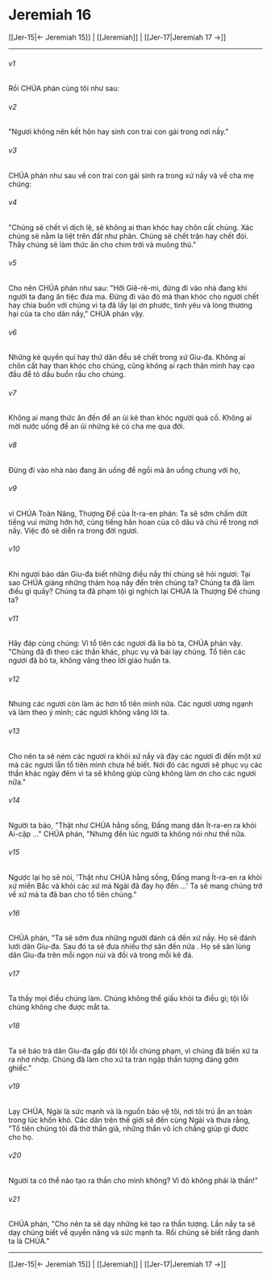# Jeremiah 16

[[Jer-15|← Jeremiah 15]] | [[Jeremiah]] | [[Jer-17|Jeremiah 17 →]]
***



###### v1 
Rồi CHÚA phán cùng tôi như sau: 

###### v2 
"Ngươi không nên kết hôn hay sinh con trai con gái trong nơi nầy." 

###### v3 
CHÚA phán như sau về con trai con gái sinh ra trong xứ nầy và về cha mẹ chúng: 

###### v4 
"Chúng sẽ chết vì dịch lệ, sẽ không ai than khóc hay chôn cất chúng. Xác chúng sẽ nằm la liệt trên đất như phân. Chúng sẽ chết trận hay chết đói. Thây chúng sẽ làm thức ăn cho chim trời và muông thú." 

###### v5 
Cho nên CHÚA phán như sau: "Hỡi Giê-rê-mi, đừng đi vào nhà đang khi người ta đang ăn tiệc đưa ma. Đừng đi vào đó mà than khóc cho người chết hay chia buồn với chúng vì ta đã lấy lại ơn phước, tình yêu và lòng thương hại của ta cho dân nầy," CHÚA phán vậy. 

###### v6 
Những kẻ quyền quí hay thứ dân đều sẽ chết trong xứ Giu-đa. Không ai chôn cất hay than khóc cho chúng, cũng không ai rạch thân mình hay cạo đầu để tỏ dấu buồn rầu cho chúng. 

###### v7 
Không ai mang thức ăn đến để an ủi kẻ than khóc người quá cố. Không ai mời nước uống để an ủi những kẻ có cha mẹ qua đời. 

###### v8 
Đừng đi vào nhà nào đang ăn uống để ngồi mà ăn uống chung với họ, 

###### v9 
vì CHÚA Toàn Năng, Thượng Đế của Ít-ra-en phán: Ta sẽ sớm chấm dứt tiếng vui mừng hớn hở, cùng tiếng hân hoan của cô dâu và chú rể trong nơi nầy. Việc đó sẽ diễn ra trong đời ngươi. 

###### v10 
Khi ngươi bảo dân Giu-đa biết những điều nầy thì chúng sẽ hỏi ngươi: Tại sao CHÚA giáng những thảm hoạ nầy đến trên chúng ta? Chúng ta đã làm điều gì quấy? Chúng ta đã phạm tội gì nghịch lại CHÚA là Thượng Đế chúng ta? 

###### v11 
Hãy đáp cùng chúng: Vì tổ tiên các ngươi đã lìa bỏ ta, CHÚA phán vậy. "Chúng đã đi theo các thần khác, phục vụ và bái lạy chúng. Tổ tiên các ngươi đã bỏ ta, không vâng theo lời giáo huấn ta. 

###### v12 
Nhưng các ngươi còn làm ác hơn tổ tiên mình nữa. Các ngươi ương ngạnh và làm theo ý mình; các ngươi không vâng lời ta. 

###### v13 
Cho nên ta sẽ ném các ngươi ra khỏi xứ nầy và đày các ngươi đi đến một xứ mà các ngươi lẫn tổ tiên mình chưa hề biết. Nơi đó các ngươi sẽ phục vụ các thần khác ngày đêm vì ta sẽ không giúp cũng không làm ơn cho các ngươi nữa." 

###### v14 
Người ta bảo, "Thật như CHÚA hằng sống, Đấng mang dân Ít-ra-en ra khỏi Ai-cập …" CHÚA phán, "Nhưng đến lúc người ta không nói như thế nữa. 

###### v15 
Ngược lại họ sẽ nói, 'Thật như CHÚA hằng sống, Đấng mang Ít-ra-en ra khỏi xứ miền Bắc và khỏi các xứ mà Ngài đã đày họ đến …' Ta sẽ mang chúng trở về xứ mà ta đã ban cho tổ tiên chúng." 

###### v16 
CHÚA phán, "Ta sẽ sớm đưa những người đánh cá đến xứ nầy. Họ sẽ đánh lưới dân Giu-đa. Sau đó ta sẽ đưa nhiều thợ săn đến nữa . Họ sẽ săn lùng dân Giu-đa trên mỗi ngọn núi và đồi và trong mỗi kẽ đá. 

###### v17 
Ta thấy mọi điều chúng làm. Chúng không thể giấu khỏi ta điều gì; tội lỗi chúng không che được mắt ta. 

###### v18 
Ta sẽ báo trả dân Giu-đa gấp đôi tội lỗi chúng phạm, vì chúng đã biến xứ ta ra nhơ nhớp. Chúng đã làm cho xứ ta tràn ngập thần tượng đáng gớm ghiếc." 

###### v19 
Lạy CHÚA, Ngài là sức mạnh và là nguồn bảo vệ tôi, nơi tôi trú ẩn an toàn trong lúc khốn khó. Các dân trên thế giới sẽ đến cùng Ngài và thưa rằng, "Tổ tiên chúng tôi đã thờ thần giả, những thần vô ích chẳng giúp gì được cho họ. 

###### v20 
Người ta có thể nào tạo ra thần cho mình không? Vì đó không phải là thần!" 

###### v21 
CHÚA phán, "Cho nên ta sẽ dạy những kẻ tạo ra thần tượng. Lần nầy ta sẽ dạy chúng biết về quyền năng và sức mạnh ta. Rồi chúng sẽ biết rằng danh ta là CHÚA."

***
[[Jer-15|← Jeremiah 15]] | [[Jeremiah]] | [[Jer-17|Jeremiah 17 →]]
